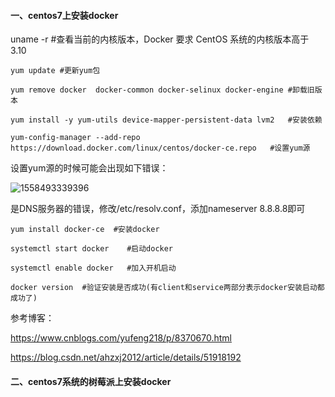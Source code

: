 #### 一、centos7上安装docker

uname -r        #查看当前的内核版本，Docker 要求 CentOS 系统的内核版本高于 3.10

```
yum update #更新yum包
```

```
yum remove docker  docker-common docker-selinux docker-engine #卸载旧版本
```

```
yum install -y yum-utils device-mapper-persistent-data lvm2   #安装依赖
```

```
yum-config-manager --add-repo https://download.docker.com/linux/centos/docker-ce.repo   #设置yum源
```

设置yum源的时候可能会出现如下错误：

![1558493339396](C:\Users\Admin\AppData\Roaming\Typora\typora-user-images\1558493339396.png)

是DNS服务器的错误，修改/etc/resolv.conf，添加nameserver 8.8.8.8即可

```
yum install docker-ce  #安装docker

systemctl start docker    #启动docker

systemctl enable docker   #加入开机启动
```

```
docker version  #验证安装是否成功(有client和service两部分表示docker安装启动都成功了)
```

参考博客：

https://www.cnblogs.com/yufeng218/p/8370670.html

https://blog.csdn.net/ahzxj2012/article/details/51918192

#### 二、centos7系统的树莓派上安装docker

